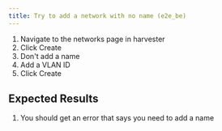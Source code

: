 ```yaml
---
title: Try to add a network with no name (e2e_be)
---
```

1. Navigate to the networks page in harvester
1. Click Create
1. Don't add a name
1. Add a VLAN ID
1. Click Create

## Expected Results
1. You should get an error that says you need to add a name
